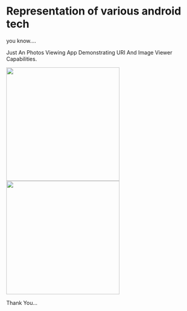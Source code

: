 # Representation of various android tech
you know....

Just An Photos Viewing App Demonstrating URI And Image Viewer Capabilities.

<img src="https://user-images.githubusercontent.com/27921554/221404452-ea66a149-aa91-4eb5-826c-4ae6aabd3111.jpg" width="300">
<img src="https://user-images.githubusercontent.com/27921554/221404449-66a5adb9-20bf-4264-ac5e-be073f2dd4c3.jpg" width="300">

Thank You...
